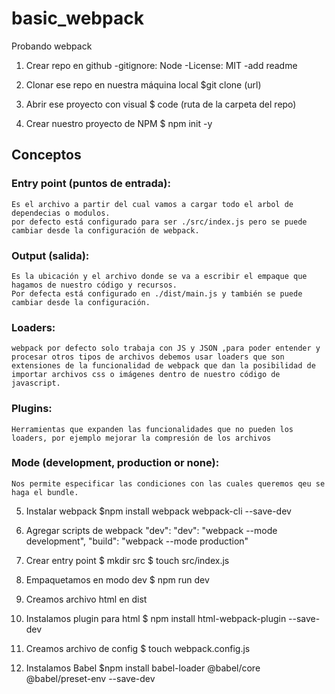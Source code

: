 # basic_webpack
Probando webpack

1. Crear repo en github
    -gitignore: Node
    -License: MIT
    -add readme

2. Clonar ese repo en nuestra máquina local
            $git clone (url)

3. Abrir ese proyecto con visual
             $ code (ruta de la carpeta del repo)

4. Crear nuestro proyecto de NPM 
            $ npm init -y

## Conceptos

### Entry point (puntos de entrada):
    Es el archivo a partir del cual vamos a cargar todo el arbol de dependecias o modulos.
    por defecto está configurado para ser ./src/index.js pero se puede cambiar desde la configuración de webpack.

### Output (salida):
    Es la ubicación y el archivo donde se va a escribir el empaque que hagamos de nuestro código y recursos.
    Por defecta está configurado en ./dist/main.js y también se puede cambiar desde la configuración.

### Loaders:
    webpack por defecto solo trabaja con JS y JSON ,para poder entender y procesar otros tipos de archivos debemos usar loaders que son extensiones de la funcionalidad de webpack que dan la posibilidad de importar archivos css o imágenes dentro de nuestro código de javascript.

### Plugins:
    Herramientas que expanden las funcionalidades que no pueden los loaders, por ejemplo mejorar la compresión de los archivos

### Mode (development, production or none):
    Nos permite especificar las condiciones con las cuales queremos qeu se haga el bundle.

5. Instalar webpack
    $npm install webpack webpack-cli --save-dev

6. Agregar scripts de webpack "dev": 
    "dev": "webpack --mode development", 
    "build": "webpack --mode production"

 7. Crear entry point
     $ mkdir src 
     $ touch src/index.js

8. Empaquetamos en modo dev 
    $ npm run dev

9. Creamos archivo html en dist

10. Instalamos plugin para html
    $ npm install html-webpack-plugin --save-dev

11. Creamos archivo de config 
    $ touch webpack.config.js 

12. Instalamos Babel
    $npm install babel-loader @babel/core @babel/preset-env --save-dev


<!-- 5. Instalar dependencias

 "devDependencies": {
 	"@babel/core": "^7.20.5",
 	"@babel/preset-env": "^7.20.2",
 	"babel-loader": "^8.0.4",
 	"html-webpack-plugin": "^5.5.0",
 	"webpack": "^5.75.0",
 	"webpack-cli": "^5.0.1"
 }

 $ npm install 

-->